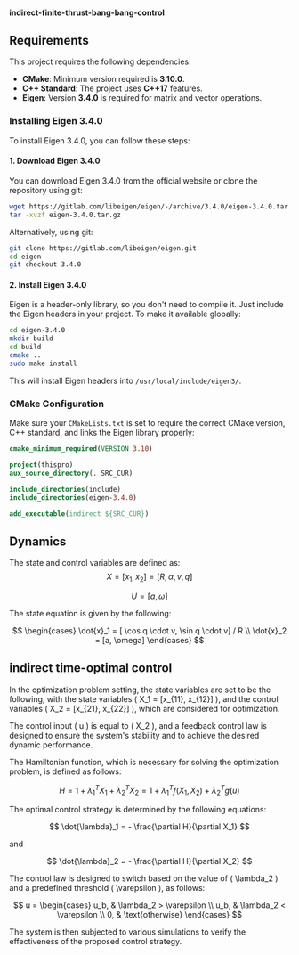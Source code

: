 #### indirect-finite-thrust-bang-bang-control

## Requirements

This project requires the following dependencies:
- **CMake**: Minimum version required is **3.10.0**.
- **C++ Standard**: The project uses **C++17** features.
- **Eigen**: Version **3.4.0** is required for matrix and vector operations.

### Installing Eigen 3.4.0

To install Eigen 3.4.0, you can follow these steps:

#### 1. Download Eigen 3.4.0

You can download Eigen 3.4.0 from the official website or clone the repository using git:

```bash
wget https://gitlab.com/libeigen/eigen/-/archive/3.4.0/eigen-3.4.0.tar.gz
tar -xvzf eigen-3.4.0.tar.gz
```

Alternatively, using git:

```bash
git clone https://gitlab.com/libeigen/eigen.git
cd eigen
git checkout 3.4.0
```

#### 2. Install Eigen 3.4.0

Eigen is a header-only library, so you don't need to compile it. Just include the Eigen headers in your project. To make it available globally:

```bash
cd eigen-3.4.0
mkdir build
cd build
cmake ..
sudo make install
```

This will install Eigen headers into `/usr/local/include/eigen3/`.

### CMake Configuration

Make sure your `CMakeLists.txt` is set to require the correct CMake version, C++ standard, and links the Eigen library properly:

```cmake
cmake_minimum_required(VERSION 3.10)

project(thispro)
aux_source_directory(. SRC_CUR)

include_directories(include)
include_directories(eigen-3.4.0)     

add_executable(indirect ${SRC_CUR})
```
## Dynamics
The state and control variables are defined as:
$$
X = [x_1, x_2] = [R, \alpha, v, q]
$$

$$
U = [a, \omega]
$$

The state equation is given by the following:

$$
\begin{cases}
\dot{x}_1 = [ \cos q \cdot v, \sin q \cdot v] / R \\
\dot{x}_2 = [a, \omega]
\end{cases}
$$

## indirect time-optimal control
In the optimization problem setting, the state variables are set to be the following, with the state variables \( X_1 = [x_{11}, x_{12}] \), and the control variables \( X_2 = [x_{21}, x_{22}] \), which are considered for optimization.

The control input \( u \) is equal to \( X_2 \), and a feedback control law is designed to ensure the system's stability and to achieve the desired dynamic performance.

The Hamiltonian function, which is necessary for solving the optimization problem, is defined as follows:

$$
H = 1 + \lambda_1^T X_1 + \lambda_2^T X_2 = 1 + \lambda_1^T f(X_1, X_2) + \lambda_2^T g(u)
$$

The optimal control strategy is determined by the following equations:

$$
\dot{\lambda}_1 = - \frac{\partial H}{\partial X_1} 
$$

and

$$
\dot{\lambda}_2 = - \frac{\partial H}{\partial X_2}  
$$ 



The control law is designed to switch based on the value of \( \lambda_2 \) and a predefined threshold \( \varepsilon \), as follows:

$$
u = \begin{cases}
u_b, & \lambda_2 > \varepsilon \\
u_b, & \lambda_2 < \varepsilon \\
0, & \text{otherwise}
\end{cases}
$$

The system is then subjected to various simulations to verify the effectiveness of the proposed control strategy.

